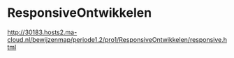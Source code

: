 # ResponsiveOntwikkelen
http://30183.hosts2.ma-cloud.nl/bewijzenmap/periode1.2/pro1/ResponsiveOntwikkelen/responsive.html
